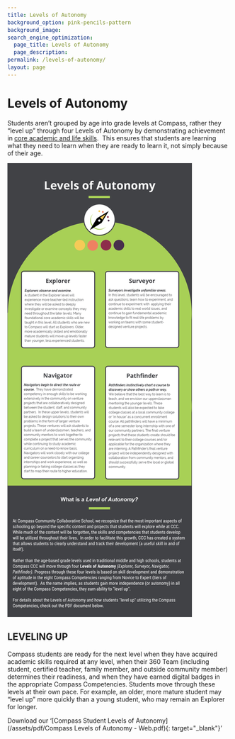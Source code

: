 ```yaml
---
title: Levels of Autonomy
background_option: pink-pencils-pattern
background_image:
search_engine_optimization:
  page_title: Levels of Autonomy
  page_description:
permalink: /levels-of-autonomy/
layout: page
---
```


# Levels of Autonomy

Students aren’t grouped by age into grade levels at Compass, rather they “level up” through four Levels of Autonomy by demonstrating achievement in&nbsp;[core academic and life skills](/academics/).&nbsp; This ensures that students are learning what they need to learn when they are ready to learn it, not simply because of their age.

![](/assets/images/levels-of-autonomy---web.jpg)

## LEVELING UP

Compass students are ready for the next level when they have acquired academic skills required at any level, when their 360 Team (including student, certified teacher, family member, and outside community member) determines their readiness, and when they have earned digital badges in the appropriate Compass Competencies. Students move through these levels at their own pace. For example, an older, more mature student may “level up” more quickly than a young student, who may remain an Explorer for longer.

Download our ‘[Compass Student Levels of Autonomy](/assets/pdf/Compass Levels of Autonomy - Web.pdf){: target="_blank"}’

&nbsp;